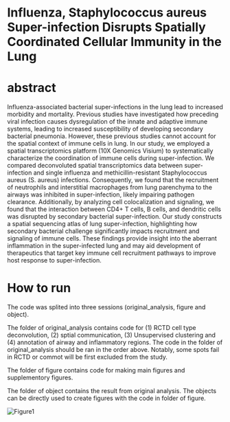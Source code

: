 # Influenza, Staphylococcus aureus Super-infection Disrupts Spatially Coordinated Cellular Immunity in the Lung
# abstract
Influenza-associated bacterial super-infections in the lung lead to increased morbidity and mortality. Previous studies have investigated how preceding viral infection causes dysregulation of the innate and adaptive immune systems, leading to increased susceptibility of developing secondary bacterial pneumonia. However, these previous studies cannot account for the spatial context of immune cells in lung. In our study, we employed a spatial transcriptomics platform (10X Genomics Visium) to systematically characterize the coordination of immune cells during super-infection. We compared deconvoluted spatial transcriptomics data between super-infection and single influenza and methicillin-resistant Staphylococcus aureus (S. aureus) infections. Consequently, we found that the recruitment of neutrophils and interstitial macrophages from lung parenchyma to the airways was inhibited in super-infection, likely impairing pathogen clearance. Additionally, by analyzing cell colocalization and signaling, we found that the interaction between CD4+ T cells, B cells, and dendritic cells was disrupted by secondary bacterial super-infection. Our study constructs a spatial sequencing atlas of lung super-infection, highlighting how secondary bacterial challenge significantly impacts recruitment and signaling of immune cells. These findings provide insight into the aberrant inflammation in the super-infected lung and may aid development of therapeutics that target key immune cell recruitment pathways to improve host response to super-infection.
# How to run
The code was splited into three sessions (original_analysis, figure and object).

The folder of original_analysis contains code for (1) RCTD cell type deconvolution, (2) sptial communication, (3) Unsupervised clustering and (4) annotation of airway and inflammatory regions. The code in the folder of original_analysis should be ran in the order above. Notably, some spots fail in RCTD or commot will be first excluded from the study.

The folder of figure contains code for making main figures and supplementory figures. 

The folder of object contains the result from original analysis. The objects can be directly used to create figures with the code in folder of figure.

![Figure1](https://github.com/user-attachments/assets/4df3686f-e7fc-4a52-ad72-fbbd76fed51d)
